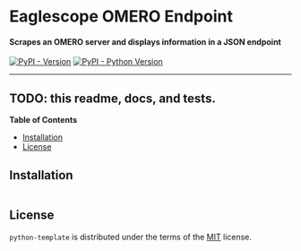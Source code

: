 # Eaglescope OMERO Endpoint
####  Scrapes an OMERO server and displays information in a JSON endpoint
[![PyPI - Version](https://img.shields.io/pypi/v/python-template.svg)](https://pypi.org/project/python-template)
[![PyPI - Python Version](https://img.shields.io/pypi/pyversions/python-template.svg)](https://pypi.org/project/python-template)

-----
## TODO: this readme, docs, and tests.
**Table of Contents**

- [Installation](#installation)
- [License](#license)

## Installation

```console
```

## License

`python-template` is distributed under the terms of the [MIT](https://spdx.org/licenses/MIT.html) license.
